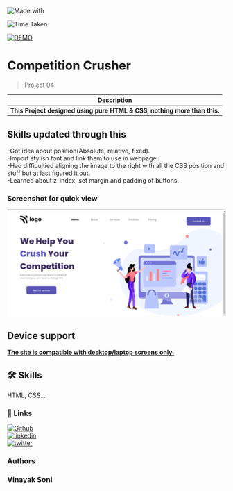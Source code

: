 

![Made with](https://img.shields.io/badge/MADE_WITH-HTML_&_CSS-green.svg)

![Time Taken](https://img.shields.io/badge/TIME_TAKEN-02h:m:00s-blue.svg)

[![DEMO](https://img.shields.io/badge/SEE_DEMO-view-red.svg)](https://pro-04-digital-marketing-hompage.netlify.app/)

# Competition Crusher

> Project 04

|**Description**|
|-----------|
|**This Project  designed using pure HTML & CSS, nothing more than this.**  |

## Skills updated through this

-Got idea about position(Absolute, relative, fixed).  
-Import stylish font and link them to use in webpage.  
 -Had difficultied aligning the image to the right with all the CSS position and stuff but at last figured it out.   
-Learned about z-index, set margin and padding of buttons.

### Screenshot for quick view
![outpt image](./output%20img.png)


## Device support 
<ins>**The site is compatible with desktop/laptop screens only.**</ins>

## 🛠 Skills
HTML, CSS...





### 🔗 Links
[![Github](https://img.shields.io/badge/my_github-000?style=for-the-badge&logo=ko-fi&logoColor=white)](https://github.com/sonivina1001)  
[![linkedin](https://img.shields.io/badge/linkedin-0A66C2?style=for-the-badge&logo=linkedin&logoColor=white)](https://www.linkedin.com/in/vinayaksoni843847196/)  
[![twitter](https://img.shields.io/badge/twitter-1DA1F2?style=for-the-badge&logo=twitter&logoColor=white)](https://twitter.com/Vinayak27836748)




### Authors

### Vinayak Soni












